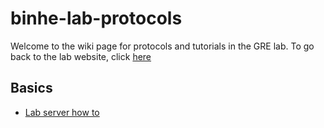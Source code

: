 # binhe-lab-protocols
Welcome to the wiki page for protocols and tutorials in the GRE lab. To go back to the lab website, click [here](https://binhe-lab.org)

## Basics

- [Lab server how to](./docs/lab-server.md)
